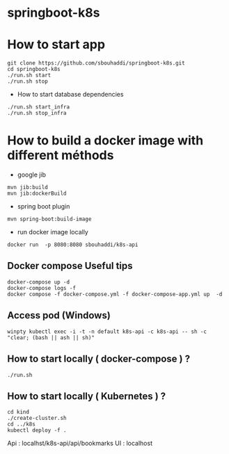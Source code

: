 # springboot-k8s

# How to start app
```shell
git clone https://github.com/sbouhaddi/springboot-k8s.git
cd springboot-k8s
./run.sh start
./run.sh stop

```

* How to start database dependencies

```shell
./run.sh start_infra
./run.sh stop_infra
```


# How to build a docker image with different méthods
* google jib
```shell
mvn jib:build
mvn jib:dockerBuild
```

* spring boot plugin
```shell
mvn spring-boot:build-image
```

* run docker image locally
```shell
docker run  -p 8080:8080 sbouhaddi/k8s-api
```

## Docker compose Useful tips
```shell
docker-compose up -d
docker-compose logs -f
docker compose -f docker-compose.yml -f docker-compose-app.yml up  -d
```

## Access pod (Windows)
```shell
winpty kubectl exec -i -t -n default k8s-api -c k8s-api -- sh -c "clear; (bash || ash || sh)"
```


## How to start locally ( docker-compose ) ?
```shell
./run.sh
```

## How to start locally ( Kubernetes ) ?
```shell
cd kind
./create-cluster.sh
cd ../k8s
kubectl deploy -f .
```
Api : localhst/k8s-api/api/bookmarks
UI : localhost
